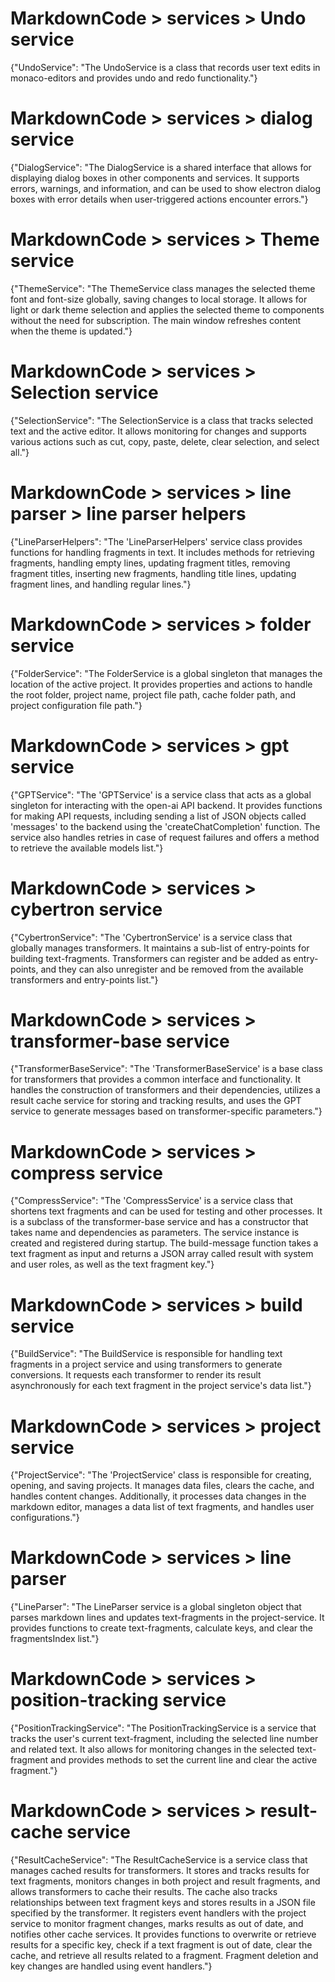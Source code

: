 # MarkdownCode > services > Undo service
{"UndoService": "The UndoService is a class that records user text edits in monaco-editors and provides undo and redo functionality."}
# MarkdownCode > services > dialog service
{"DialogService": "The DialogService is a shared interface that allows for displaying dialog boxes in other components and services. It supports errors, warnings, and information, and can be used to show electron dialog boxes with error details when user-triggered actions encounter errors."}
# MarkdownCode > services > Theme service
{"ThemeService": "The ThemeService class manages the selected theme font and font-size globally, saving changes to local storage. It allows for light or dark theme selection and applies the selected theme to components without the need for subscription. The main window refreshes content when the theme is updated."}
# MarkdownCode > services > Selection service
{"SelectionService": "The SelectionService is a class that tracks selected text and the active editor. It allows monitoring for changes and supports various actions such as cut, copy, paste, delete, clear selection, and select all."}
# MarkdownCode > services > line parser > line parser helpers
{"LineParserHelpers": "The 'LineParserHelpers' service class provides functions for handling fragments in text. It includes methods for retrieving fragments, handling empty lines, updating fragment titles, removing fragment titles, inserting new fragments, handling title lines, updating fragment lines, and handling regular lines."}
# MarkdownCode > services > folder service
{"FolderService": "The FolderService is a global singleton that manages the location of the active project. It provides properties and actions to handle the root folder, project name, project file path, cache folder path, and project configuration file path."}
# MarkdownCode > services > gpt service
{"GPTService": "The 'GPTService' is a service class that acts as a global singleton for interacting with the open-ai API backend. It provides functions for making API requests, including sending a list of JSON objects called 'messages' to the backend using the 'createChatCompletion' function. The service also handles retries in case of request failures and offers a method to retrieve the available models list."}
# MarkdownCode > services > cybertron service
{"CybertronService": "The 'CybertronService' is a service class that globally manages transformers. It maintains a sub-list of entry-points for building text-fragments. Transformers can register and be added as entry-points, and they can also unregister and be removed from the available transformers and entry-points list."}
# MarkdownCode > services > transformer-base service
{"TransformerBaseService": "The 'TransformerBaseService' is a base class for transformers that provides a common interface and functionality. It handles the construction of transformers and their dependencies, utilizes a result cache service for storing and tracking results, and uses the GPT service to generate messages based on transformer-specific parameters."}
# MarkdownCode > services > compress service
{"CompressService": "The 'CompressService' is a service class that shortens text fragments and can be used for testing and other processes. It is a subclass of the transformer-base service and has a constructor that takes name and dependencies as parameters. The service instance is created and registered during startup. The build-message function takes a text fragment as input and returns a JSON array called result with system and user roles, as well as the text fragment key."}
# MarkdownCode > services > build service
{"BuildService": "The BuildService is responsible for handling text fragments in a project service and using transformers to generate conversions. It requests each transformer to render its result asynchronously for each text fragment in the project service's data list."}
# MarkdownCode > services > project service
{"ProjectService": "The 'ProjectService' class is responsible for creating, opening, and saving projects. It manages data files, clears the cache, and handles content changes. Additionally, it processes data changes in the markdown editor, manages a data list of text fragments, and handles user configurations."}
# MarkdownCode > services > line parser
{"LineParser": "The LineParser service is a global singleton object that parses markdown lines and updates text-fragments in the project-service. It provides functions to create text-fragments, calculate keys, and clear the fragmentsIndex list."}
# MarkdownCode > services > position-tracking service
{"PositionTrackingService": "The PositionTrackingService is a service that tracks the user's current text-fragment, including the selected line number and related text. It also allows for monitoring changes in the selected text-fragment and provides methods to set the current line and clear the active fragment."}
# MarkdownCode > services > result-cache service
{"ResultCacheService": "The ResultCacheService is a service class that manages cached results for transformers. It stores and tracks results for text fragments, monitors changes in both project and result fragments, and allows transformers to cache their results. The cache also tracks relationships between text fragment keys and stores results in a JSON file specified by the transformer. It registers event handlers with the project service to monitor fragment changes, marks results as out of date, and notifies other cache services. It provides functions to overwrite or retrieve results for a specific key, check if a text fragment is out of date, clear the cache, and retrieve all results related to a fragment. Fragment deletion and key changes are handled using event handlers."}
